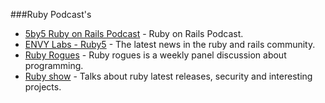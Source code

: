 

###Ruby Podcast's

- [5by5 Ruby on Rails Podcast](http://5by5.tv/rubyonrails) - Ruby on Rails Podcast.
- [ENVY Labs - Ruby5](https://ruby5.codeschool.com/) - The latest news in the ruby and rails community.
- [Ruby Rogues](https://devchat.tv/ruby-rogues/) - Ruby rogues is a weekly panel discussion about programming.
- [Ruby show](http://rubyshow.com/) - Talks about ruby latest releases, security and interesting projects.